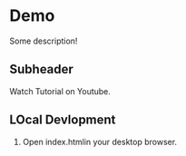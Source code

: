 # Demo

Some description!

## Subheader

Watch Tutorial on Youtube.


## LOcal Devlopment

1. Open index.htmlin your desktop browser.